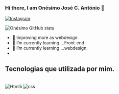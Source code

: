### Hi there, I am Onésimo José C. António 👋


[![Instagram](https://img.shields.io/badge/Instagram-E4405F?style=for-the-badge&logo=instagram&logoColor=white)](https://www.instagram.com/neo_antonio67)

![Onésimo  GitHub stats](https://github-readme-stats.vercel.app/api?username=Onesimo-jose-antonio&show_icons=true&theme=radical)

- 🔭 Improving more as webdesign
- 🌱 I’m currently learning ...Front-end.
- 🌱 I’m currently learning ...webdesign.
- 
## Tecnologias que utilizada por mim.

<div style="display:inline-block"><br/>
  <img align="center" alt="Html5" src="https://img.shields.io/badge/HTML5-E34F26?style=for-the-badge&logo=html5&logoColor=white">
  <img align="center" alt="css" src="https://img.shields.io/badge/CSS3-1572B6?style=for-the-badge&logo=css3&logoColor=white">
</div> 


<!--
**Onesimo-jose-antonio/Onesimo-jose-antonio** is a ✨ _special_ ✨ repository because its `README.md` (this file) appears on your GitHub profile.

Here are some ideas to get you started:

- 🔭 I’m currently working on ...

- 👯 I’m looking to collaborate on ...
- 🤔 I’m looking for help with ...
- 💬 Ask me about ...
- 📫 How to reach me: ...
- 😄 Pronouns: ...
- ⚡ Fun fact: ...
-->
